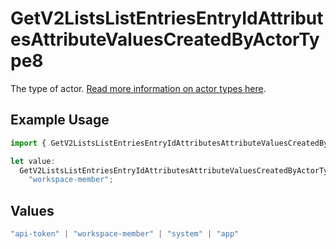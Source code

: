 # GetV2ListsListEntriesEntryIdAttributesAttributeValuesCreatedByActorType8

The type of actor. [Read more information on actor types here](/docs/actors).

## Example Usage

```typescript
import { GetV2ListsListEntriesEntryIdAttributesAttributeValuesCreatedByActorType8 } from "attio-js/models/operations/getv2listslistentriesentryidattributesattributevalues.js";

let value:
  GetV2ListsListEntriesEntryIdAttributesAttributeValuesCreatedByActorType8 =
    "workspace-member";
```

## Values

```typescript
"api-token" | "workspace-member" | "system" | "app"
```